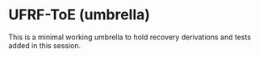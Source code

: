 # UFRF-ToE (umbrella)
This is a minimal working umbrella to hold recovery derivations and tests added in this session.
